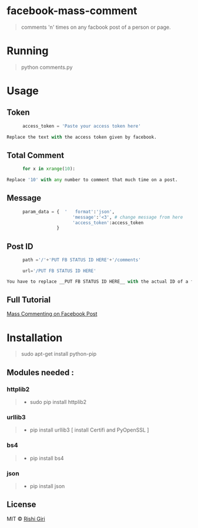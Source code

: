 # facebook-mass-comment

> comments 'n' times on any facbook post of a person or page.

# Running

> python comments.py

# Usage

## Token
```py
      access_token = 'Paste your access token here' 
      
Replace the text with the access token given by facebook.
```
## Total Comment
```py
      for x in xrange(10):
      
Replace '10' with any number to comment that much time on a post.
```
## Message
```py
      param_data = {  '   format':'json', 
                         'message':'<3', # change message from here
                         'access_token':access_token 
                   } 
```
## Post ID
```py
      path ='/'+'PUT FB STATUS ID HERE'+'/comments'
      
      url='/PUT FB STATUS ID HERE'

You have to replace __PUT FB STATUS ID HERE__ with the actual ID of a facebook post.
```
## Full Tutorial

[Mass Commenting on Facebook Post](https://rishicodes.wordpress.com/2015/10/15/mass-commenting-on-facebook-posts)
 
# Installation

> sudo apt-get install python-pip

## Modules needed :

### httplib2
>   - sudo pip install httplib2

### urllib3
>   - pip install urllib3 [ install Certifi and PyOpenSSL ]

### bs4
>   - pip install bs4

### json
>   - pip install json


## License

MIT © [Rishi Giri](http://rishigiri.com)
